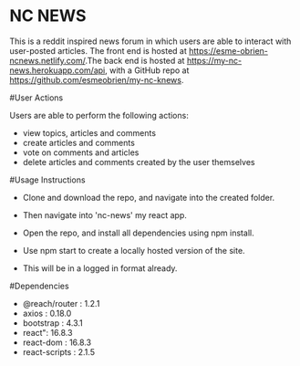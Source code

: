 # NC NEWS

This is a reddit inspired news forum in which users are able to interact with user-posted articles. The front end is hosted at https://esme-obrien-ncnews.netlify.com/.
​
The back end is hosted at https://my-nc-news.herokuapp.com/api, with a GitHub repo at https://github.com/esmeobrien/my-nc-knews.

#User Actions

Users are able to perform the following actions:

- view topics, articles and comments
- create articles and comments
- vote on comments and articles
- delete articles and comments created by the user themselves

#Usage Instructions

- Clone and download the repo, and navigate into the created folder.

- Then navigate into 'nc-news' my react app.

- Open the repo, and install all dependencies using npm install.

- Use npm start to create a locally hosted version of the site.

- This will be in a logged in format already.

#Dependencies

- @reach/router : 1.2.1
- axios : 0.18.0
- bootstrap : 4.3.1
- react": 16.8.3
- react-dom : 16.8.3
- react-scripts : 2.1.5